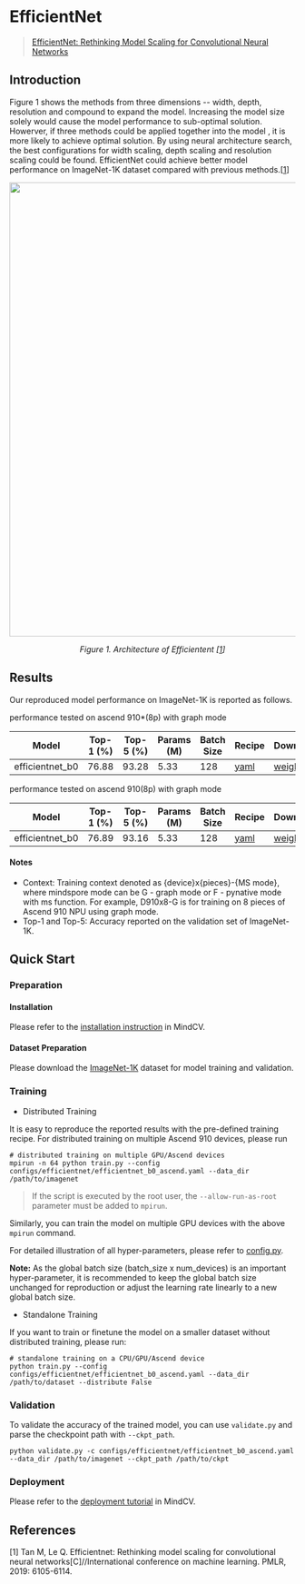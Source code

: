 # EfficientNet
<!--- Guideline: please use url linked to the paper abstract in ArXiv instead of PDF for fast loading.  -->
> [EfficientNet: Rethinking Model Scaling for Convolutional Neural Networks](https://arxiv.org/abs/1905.11946)

## Introduction
<!--- Guideline: Introduce the model and architectures. Please cite if you use/adopt paper explanation from others. -->
<!--- Guideline: If an architecture table/figure is available in the paper, please put one here and cite for intuitive illustration. -->

Figure 1 shows the methods from three dimensions -- width, depth, resolution and compound to expand the model. Increasing the model
size solely would cause the model performance to sub-optimal solution. Howerver, if three methods could be applied together into the model
, it is more likely to achieve optimal solution. By using neural architecture search, the best configurations for width scaling, depth scaling
and resolution scaling could be found. EfficientNet could achieve better model performance on ImageNet-1K dataset compared with previous methods.[[1](#references)]

<p align="center">
  <img src="https://user-images.githubusercontent.com/77485245/225044036-d0344404-e86c-483c-971f-863ebe6decc6.jpeg" width=800 />
</p>
<p align="center">
  <em>Figure 1. Architecture of Efficientent [<a href="#references">1</a>] </em>
</p>

## Results
<!--- Guideline:
Table Format:
- Model: model name in lower case with _ seperator.
- Context: Training context denoted as {device}x{pieces}-{MS mode}, where mindspore mode can be G - graph mode or F - pynative mode with ms function. For example, D910x8-G is for training on 8 pieces of Ascend 910 NPU using graph mode.
- Top-1 and Top-5: Keep 2 digits after the decimal point.
- Params (M): # of model parameters in millions (10^6). Keep 2 digits after the decimal point
- Recipe: Training recipe/configuration linked to a yaml config file. Use absolute url path.
- Download: url of the pretrained model weights. Use absolute url path.
-->

Our reproduced model performance on ImageNet-1K is reported as follows.

performance tested on ascend 910*(8p) with graph mode

<div align="center">

| Model           | Top-1 (%) | Top-5 (%) | Params (M) | Batch Size | Recipe                                                                                                     | Download    |
| --------------- | --------- | --------- | ---------- | ---------- | ---------------------------------------------------------------------------------------------------------- |-------------|
| efficientnet_b0 | 76.88     | 93.28     | 5.33       | 128        | [yaml](https://github.com/mindspore-lab/mindcv/blob/main/configs/efficientnet/efficientnet_b0_ascend.yaml) | [weights](https://download-mindspore.osinfra.cn/toolkits/mindcv/efficientnet/efficientnet_b0-f8d7aa2a-910v2.ckpt) |


</div>

performance tested on ascend 910(8p) with graph mode


<div align="center">

| Model           | Top-1 (%) | Top-5 (%) | Params (M) | Batch Size | Recipe                                                                                                     | Download                                                                                            |
| --------------- | --------- | --------- | ---------- | ---------- | ---------------------------------------------------------------------------------------------------------- | --------------------------------------------------------------------------------------------------- |
| efficientnet_b0 | 76.89     | 93.16     | 5.33       | 128        | [yaml](https://github.com/mindspore-lab/mindcv/blob/main/configs/efficientnet/efficientnet_b0_ascend.yaml) | [weights](https://download.mindspore.cn/toolkits/mindcv/efficientnet/efficientnet_b0-103ec70c.ckpt) |


</div>

#### Notes

- Context: Training context denoted as {device}x{pieces}-{MS mode}, where mindspore mode can be G - graph mode or F - pynative mode with ms function. For example, D910x8-G is for training on 8 pieces of Ascend 910 NPU using graph mode.
- Top-1 and Top-5: Accuracy reported on the validation set of ImageNet-1K.

## Quick Start

### Preparation

#### Installation
Please refer to the [installation instruction](https://github.com/mindspore-lab/mindcv#installation) in MindCV.

#### Dataset Preparation
Please download the [ImageNet-1K](https://www.image-net.org/challenges/LSVRC/2012/index.php) dataset for model training and validation.

### Training
<!--- Guideline: Please avoid using shell scripts in the command line. Python scripts preferred. -->

* Distributed Training

It is easy to reproduce the reported results with the pre-defined training recipe. For distributed training on multiple Ascend 910 devices, please run

```shell
# distributed training on multiple GPU/Ascend devices
mpirun -n 64 python train.py --config configs/efficientnet/efficientnet_b0_ascend.yaml --data_dir /path/to/imagenet
```
> If the script is executed by the root user, the `--allow-run-as-root` parameter must be added to `mpirun`.

Similarly, you can train the model on multiple GPU devices with the above `mpirun` command.

For detailed illustration of all hyper-parameters, please refer to [config.py](https://github.com/mindspore-lab/mindcv/blob/main/config.py).

**Note:**  As the global batch size  (batch_size x num_devices) is an important hyper-parameter, it is recommended to keep the global batch size unchanged for reproduction or adjust the learning rate linearly to a new global batch size.

* Standalone Training

If you want to train or finetune the model on a smaller dataset without distributed training, please run:

```shell
# standalone training on a CPU/GPU/Ascend device
python train.py --config configs/efficientnet/efficientnet_b0_ascend.yaml --data_dir /path/to/dataset --distribute False
```

### Validation

To validate the accuracy of the trained model, you can use `validate.py` and parse the checkpoint path with `--ckpt_path`.

```
python validate.py -c configs/efficientnet/efficientnet_b0_ascend.yaml --data_dir /path/to/imagenet --ckpt_path /path/to/ckpt
```

### Deployment

Please refer to the [deployment tutorial](https://mindspore-lab.github.io/mindcv/tutorials/deployment/) in MindCV.

## References
<!--- Guideline: Citation format GB/T 7714 is suggested. -->

[1] Tan M, Le Q. Efficientnet: Rethinking model scaling for convolutional neural networks[C]//International conference on machine learning. PMLR, 2019: 6105-6114.
